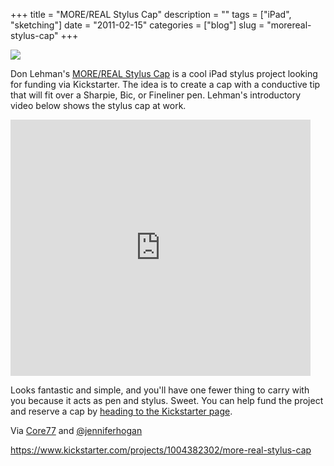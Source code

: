 +++
title = "MORE/REAL Stylus Cap"
description = ""
tags = ["iPad", "sketching"]
date = "2011-02-15"
categories = ["blog"]
slug = "morereal-stylus-cap"
+++



  <div class="notebook-screenshot"><a href="https://www.kickstarter.com/projects/1004382302/more-real-stylus-cap"><img src="http://media.konigi.com/bluga/wt4d5a9894732f3_large.jpg"/></a></div><p>Don Lehman's <a href="https://www.kickstarter.com/projects/1004382302/more-real-stylus-cap">MORE/REAL Stylus Cap</a> is a cool iPad stylus project looking for funding via Kickstarter.  The idea is to create a cap with a conductive tip that will fit over a Sharpie, Bic, or Fineliner pen. Lehman's introductory video below shows the stylus cap at work.</p>
<div class="video"><iframe frameborder="0" height="410px" src="https://www.kickstarter.com/projects/donlehman/more-real-stylus-cap/widget/video.html" width="480px"></iframe></div>
<p>Looks fantastic and simple, and you'll have one fewer thing to carry with you because it acts as pen and stylus. Sweet. You can help fund the project and reserve a cap by <a href="https://www.kickstarter.com/projects/1004382302/more-real-stylus-cap">heading to the Kickstarter page</a>.</p>
<p>Via <a href="http://www.core77.com/blog/starting_out/don_lehmans_morereal_stylus_cap_18561.asp">Core77</a> and <a href="http://twitter.com/#!/jenniferhogan/status/37370108703678465">@jenniferhogan</a></p>
    
  <a href="https://www.kickstarter.com/projects/1004382302/more-real-stylus-cap">https://www.kickstarter.com/projects/1004382302/more-real-stylus-cap</a>
